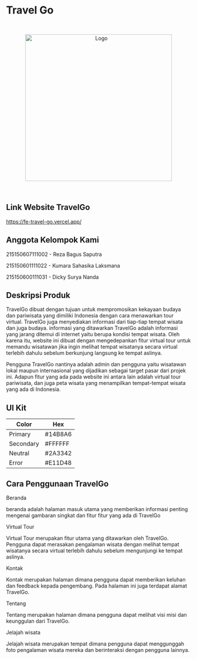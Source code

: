 
# Travel Go

<p align="center" style="padding-top: 30px; padding-bottom: 30px;">
  <a href="https://fe-travel-go.vercel.app/" target="_blank">
    <img src="https://res.cloudinary.com/dbapkghnt/image/upload/v1698714509/Group_8_tudujt.png" width="400" alt="Logo">
  </a>
</p>

## Link Website TravelGo

https://fe-travel-go.vercel.app/

## Anggota Kelompok Kami
215150607111002 - Reza Bagus Saputra

215150601111022	 - Kumara Sahasika Laksmana

215150600111031 - Dicky Surya Nanda 

## Deskripsi Produk

TravelGo dibuat dengan tujuan untuk mempromosikan kekayaan budaya dan pariwisata yang dimiliki Indonesia dengan cara menawarkan tour virtual. TravelGo juga menyediakan informasi dari tiap-tiap tempat wisata dan juga budaya. informasi yang ditawarkan TravelGo adalah informasi yang jarang ditemui di internet yaitu berupa kondisi tempat wisata. Oleh karena itu, website ini dibuat dengan mengedepankan fitur virtual tour untuk memandu wisatawan jika ingin melihat tempat wisatanya secara virtual terlebih dahulu sebelum berkunjung langsung ke tempat aslinya.

Pengguna TravelGo nantinya adalah admin dan pengguna yaitu wisatawan lokal maupun internasional yang dijadikan sebagai target pasar dari projek ini. Adapun fitur yang ada pada website ini antara lain adalah virtual tour pariwisata, dan juga peta wisata yang menampilkan tempat-tempat wisata yang ada di Indonesia.

## UI Kit

| Color             | Hex                                                                |
| ----------------- | ------------------------------------------------------------------ |
| Primary |  #14B8A6 |
| Secondary |  #FFFFFF |
| Neutral |  #2A3342 |
| Error | #E11D48 |

## Cara Penggunaan TravelGo

Beranda

beranda adalah halaman masuk utama yang memberikan informasi penting mengenai gambaran singkat dan fitur fitur yang ada di TravelGo

Virtual Tour

Virtual Tour merupakan fitur utama yang ditawarkan oleh TravelGo. Pengguna dapat merasakan pengalaman wisata dengan melihat tempat wisatanya secara virtual terlebih dahulu sebelum mengunjungi ke tempat aslinya.

Kontak

Kontak merupakan halaman dimana pengguna dapat memberikan keluhan dan feedback kepada pengembang. Pada halaman ini juga terdapat alamat TravelGo.

Tentang

Tentang merupakan halaman dimana pengguna dapat melihat visi misi dan keunggulan dari TravelGo.

Jelajah wisata

Jelajah wisata merupakan tempat dimana pengguna dapat menggunggah foto pengalaman wisata mereka dan berinteraksi dengan pengguna lainnya.

